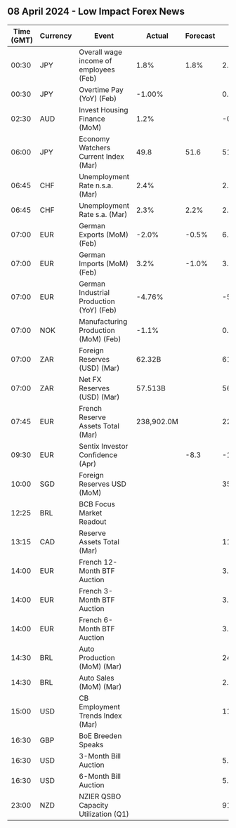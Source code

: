 ## 08 April 2024 - Low Impact Forex News

| Time (GMT) | Currency | Event | Actual | Forecast | Previous |
|------|----------|-------|--------|----------|----------|
| 00:30 | JPY | Overall wage income of employees (Feb) | 1.8% | 1.8% | 2.0% |
| 00:30 | JPY | Overtime Pay (YoY) (Feb) | -1.00% |  | 0.40% |
| 02:30 | AUD | Invest Housing Finance (MoM) | 1.2% |  | -0.8% |
| 06:00 | JPY | Economy Watchers Current Index (Mar) | 49.8 | 51.6 | 51.3 |
| 06:45 | CHF | Unemployment Rate n.s.a. (Mar) | 2.4% |  | 2.4% |
| 06:45 | CHF | Unemployment Rate s.a. (Mar) | 2.3% | 2.2% | 2.2% |
| 07:00 | EUR | German Exports (MoM) (Feb) | -2.0% | -0.5% | 6.3% |
| 07:00 | EUR | German Imports (MoM) (Feb) | 3.2% | -1.0% | 3.3% |
| 07:00 | EUR | German Industrial Production (YoY) (Feb) | -4.76% |  | -5.05% |
| 07:00 | NOK | Manufacturing Production (MoM) (Feb) | -1.1% |  | 0.0% |
| 07:00 | ZAR | Foreign Reserves (USD) (Mar) | 62.32B |  | 61.65B |
| 07:00 | ZAR | Net FX Reserves (USD) (Mar) | 57.513B |  | 56.652B |
| 07:45 | EUR | French Reserve Assets Total (Mar) | 238,902.0M |  | 225,601.0M |
| 09:30 | EUR | Sentix Investor Confidence (Apr) |  | -8.3 | -10.5 |
| 10:00 | SGD | Foreign Reserves USD (MoM) |  |  | 357.3B |
| 12:25 | BRL | BCB Focus Market Readout |  |  |  |
| 13:15 | CAD | Reserve Assets Total (Mar) |  |  | 116.3B |
| 14:00 | EUR | French 12-Month BTF Auction |  |  | 3.413% |
| 14:00 | EUR | French 3-Month BTF Auction |  |  | 3.815% |
| 14:00 | EUR | French 6-Month BTF Auction |  |  | 3.722% |
| 14:30 | BRL | Auto Production (MoM) (Mar) |  |  | 24.3% |
| 14:30 | BRL | Auto Sales (MoM) (Mar) |  |  | 2.2% |
| 15:00 | USD | CB Employment Trends Index (Mar) |  |  | 112.29 |
| 16:30 | GBP | BoE Breeden Speaks |  |  |  |
| 16:30 | USD | 3-Month Bill Auction |  |  | 5.230% |
| 16:30 | USD | 6-Month Bill Auction |  |  | 5.125% |
| 23:00 | NZD | NZIER QSBO Capacity Utilization (Q1) |  |  | 91.4% |
